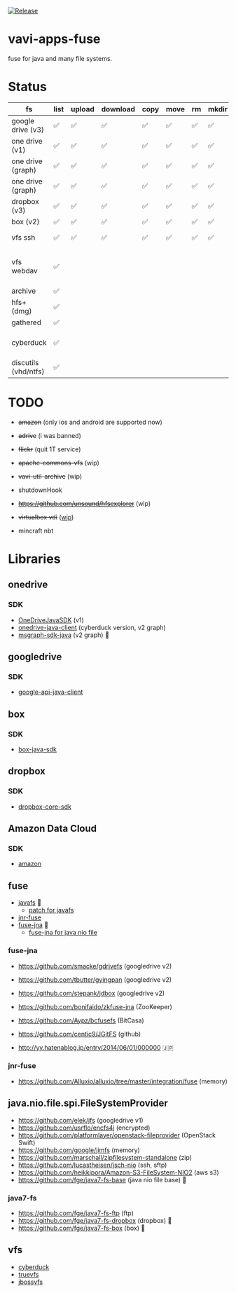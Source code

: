 [![Release](https://jitpack.io/v/umjammer/vavi-apps-fuse.svg)](https://jitpack.io/#umjammer/vavi-apps-fuse)

# vavi-apps-fuse

fuse for java and many file systems.

# Status

| fs                 | list | upload | download | copy | move | rm | mkdir | cache | watch | library |
|--------------------|------|--------|----------|------|------|----|-------|-------|-------|---------|
| google drive (v3)  | ✅    | ✅      | ✅        | ✅    | ✅    | ✅  | ✅     | ✅     |       | [google-api-services-drive](https://developers.google.com/api-client-library/java/) |
| one drive (v1)     | ✅    | ✅      | ✅        | ✅    | ✅    | ✅  | ✅     | ✅     |       | [OneDriveJavaSDK](https://github.com/umjammer/OneDriveJavaSDK) |
| one drive (graph)  | ✅    | ✅      | ✅        | ✅    | ✅    | ✅  | ✅     | ✅     |       | [msgraph-sdk-java](https://github.com/microsoftgraph/msgraph-sdk-java) |
| one drive (graph)  | ✅    | ✅      | ✅        | ✅    | ✅    | ✅  | ✅     | ✅     |       | [onedrive-java-client](https://github.com/iterate-ch/onedrive-java-client) |
| dropbox (v3)       | ✅    | ✅      | ✅        | ✅    | ✅    | ✅  | ✅     | ✅     |       | [java7-fs-dropbox](https://github.com/umjammer/java7-fs-dropbox) |
| box (v2)           | ✅    | ✅      | ✅        | ✅    | ✅    | ✅  | ✅     | ✅     |       | [java7-fs-box](https://github.com/umjammer/java7-fs-box) |
| vfs ssh            | ✅    | ✅      | ✅        | ✅    | ✅    | ✅  | ✅     | ✅     |       | [commons-vfs2](), [jcifs](), [jsch]() |
| vfs webdav         | ✅    |        |          |      |      |    |       |       |       | [commons-vfs2-sandbox](), [jackrabbit-webdav 1.6.0]() |
| archive            | ✅    |        |          |      |      |    |       |       |       | [vavi-util-archive](https://github.com/umjammer/vavi-util-archive) |
| hfs+ (dmg)         | ✅    |        |          |      |      |    |       |       |       | [hfsexplorer](https://github.com/umjammer/hfsexplorer) |
| gathered           | ✅    |        |          |      |      |    |       |       |       | |
| cyberduck          | ✅    |        |          |      |      |    |       |       |       | [vavi-nio-file-cyberduck](https://github.com/umjammer/vavi-nio-file-cyberduck), [cyberduck](https://github.com/iterate-ch/cyberduck) |
| discutils (vhd/ntfs) | ✅    |        |          |      |      |    |       |       |       | [vavi-nio-file-discutils](https://github.com/umjammer/vavi-nio-file-discutils) |


# TODO

 * ~~amazon~~ (only ios and android are supported now)
 * ~~adrive~~ (i was banned)
 * ~~flickr~~ (quit 1T service)

 * ~~apache-commons-vfs~~ (wip)
 * ~~vavi-util-archive~~ (wip)

 * shutdownHook

 * ~~https://github.com/unsound/hfsexplorer~~ (wip)

 * ~~virtualbox vdi~~ ([wip](https://github.com/umjammer/vavi-nio-file-discutils))

 * mincraft nbt

# Libraries

## onedrive

### SDK

  * [OneDriveJavaSDK](https://github.com/tawalaya/OneDriveJavaSDK) (v1)
  * [onedrive-java-client](https://github.com/iterate-ch/onedrive-java-client) (cyberduck version, v2 graph)
  * [msgraph-sdk-java](https://github.com/microsoftgraph/msgraph-sdk-java) (v2 graph) 🎯

## googledrive

### SDK

  * [google-api-java-client](https://developers.google.com/api-client-library/java/)

## box

### SDK

  * [box-java-sdk](https://github.com/box/box-java-sdk)

## dropbox

### SDK

  * [dropbox-core-sdk](https://github.com/dropbox/dropbox-sdk-java)

## Amazon Data Cloud

### SDK

 * [amazon](https://github.com/yetisno/ACD-JAPI)

## fuse

 * [javafs](https://github.com/puniverse/javafs) 🎯
   * [patch for javafs](https://github.com/umjammer/javafs)
 * [jnr-fuse](https://github.com/SerCeMan/jnr-fuse)
 * [fuse-jna](https://github.com/EtiennePerot/fuse-jna) 🎯
   * [fuse-jna for java nio file](https://github.com/umjammer/vavi-apps-fuse/blob/master/src/main/java/vavi/net/fuse/JavaFsFS.java)


### fuse-jna

 * https://github.com/smacke/gdrivefs (googledrive v2)
 * https://github.com/tbutter/gyingpan (googledrive v2)
 * https://github.com/stepank/jdbox (googledrive v2)

 * https://github.com/bonifaido/zkfuse-jna (ZooKeeper)
 * https://github.com/Aypz/bcfusefs (BitCasa)
 * https://github.com/centic9/JGitFS (github)

 * http://yy.hatenablog.jp/entry/2014/06/01/000000 🇯🇵

### jnr-fuse

 * https://github.com/Alluxio/alluxio/tree/master/integration/fuse (memory)

## java.nio.file.spi.FileSystemProvider

 * https://github.com/elek/jfs (googledrive v1)
 * https://github.com/usrflo/encfs4j (encrypted)
 * https://github.com/platformlayer/openstack-fileprovider (OpenStack Swift)
 * https://github.com/google/jimfs (memory)
 * https://github.com/marschall/zipfilesystem-standalone (zip)
 * https://github.com/lucastheisen/jsch-nio (ssh, sftp)
 * https://github.com/heikkipora/Amazon-S3-FileSystem-NIO2 (aws s3)
 * https://github.com/fge/java7-fs-base (java nio file base) 🎯

### java7-fs

 * https://github.com/fge/java7-fs-ftp (ftp)
 * https://github.com/fge/java7-fs-dropbox (dropbox) 🎯
 * https://github.com/fge/java7-fs-box (box) 🎯

## vfs

 * [cyberduck](https://github.com/iterate-ch/cyberduck)
 * [truevfs](http://truevfs.net/)
 * [jbossvfs](https://github.com/jbossas/jboss-vfs)
